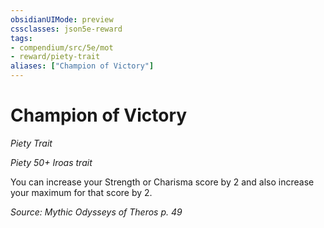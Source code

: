 ```yaml
---
obsidianUIMode: preview
cssclasses: json5e-reward
tags:
- compendium/src/5e/mot
- reward/piety-trait
aliases: ["Champion of Victory"]
---
```

# Champion of Victory
*Piety Trait*  

*Piety 50+ Iroas trait*

You can increase your Strength or Charisma score by 2 and also increase your maximum for that score by 2.

*Source: Mythic Odysseys of Theros p. 49*